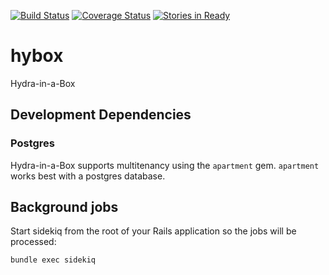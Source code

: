 [![Build Status](https://travis-ci.org/projecthydra-labs/hybox.svg)](https://travis-ci.org/projecthydra-labs/hybox)
[![Coverage Status](https://coveralls.io/repos/projecthydra-labs/hybox/badge.svg?branch=master&service=github)](https://coveralls.io/github/projecthydra-labs/hybox?branch=master)
[![Stories in Ready](https://badge.waffle.io/projecthydra-labs/hybox.png?label=ready&title=Ready)](https://waffle.io/projecthydra-labs/hybox)
# hybox
Hydra-in-a-Box


## Development Dependencies

### Postgres

Hydra-in-a-Box supports multitenancy using the `apartment` gem. `apartment` works best with a postgres database.


## Background jobs

Start sidekiq from the root of your Rails application so the jobs will be processed:

```
bundle exec sidekiq
```

